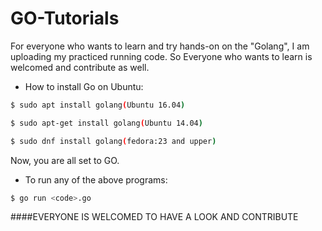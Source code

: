 # GO-Tutorials
For everyone who wants to learn and try hands-on on the "Golang", I am uploading my practiced running code. So Everyone who wants to learn is welcomed and contribute as well.

* How to install Go on Ubuntu:

```sh
$ sudo apt install golang(Ubuntu 16.04)

$ sudo apt-get install golang(Ubuntu 14.04)

$ sudo dnf install golang(fedora:23 and upper)
```
Now, you are all set to GO.

* To run any of the above programs:

```sh
$ go run <code>.go
```
####EVERYONE IS WELCOMED TO HAVE A LOOK AND CONTRIBUTE
